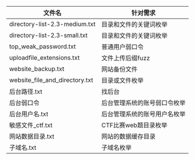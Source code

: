 | 文件名 | 针对需求 |
|----|-----------|
|directory-list-2.3-medium.txt|目录和文件的关键词枚举|
|directory-list-2.3-small.txt|目录和文件的关键词枚举|
|top_weak_password.txt|普通用户弱口令|
|uploadfile_extensions.txt|文件上传后缀fuzz|
|website_backup.txt|网站备份文件|
|website_file_and_directory.txt|目录或文件枚举|
|后台路径.txt|找后台|
|后台弱口令|后台管理系统的账号弱口令枚举|
|后台用户名.txt|后台管理系统的账号用户名枚举|
|敏感文件_ctf.txt|CTF比赛web题目录枚举|
|网站数据目录.txt|网站的数据缓存目录|
|子域名.txt|子域名枚举|
